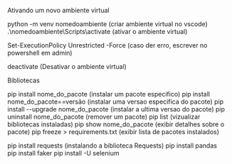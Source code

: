 Ativando um novo ambiente virtual

python -m venv nomedoambiente (criar ambiente virtual no vscode)
.\nomedoambiente\Scripts\activate (ativar o ambiente virtual)


Set-ExecutionPolicy Unrestricted -Force (caso der erro, escrever no powershell em admin)

deactivate (Desativar o ambiente virtual)


Bibliotecas

pip install nome_do_pacote (instalar um pacote especifico)
pip install nome_do_pacote==versão (instalar uma versao especifica do pacote)
pip install --upgrade nome_do_pacote (instalar a ultima versao do pacote)
pip uninstall nome_do_pacote (remover um pacote)
pip list (vizualizar bibliotecas instaladas)
pip show nome_do_pacote (exibir detalhes sobre o pacote)
pip freeze > requirements.txt (exibir lista de pacotes instalados)

pip install requests (instalando a biblioteca Requests)
pip install pandas  
pip install faker
pip install -U selenium


